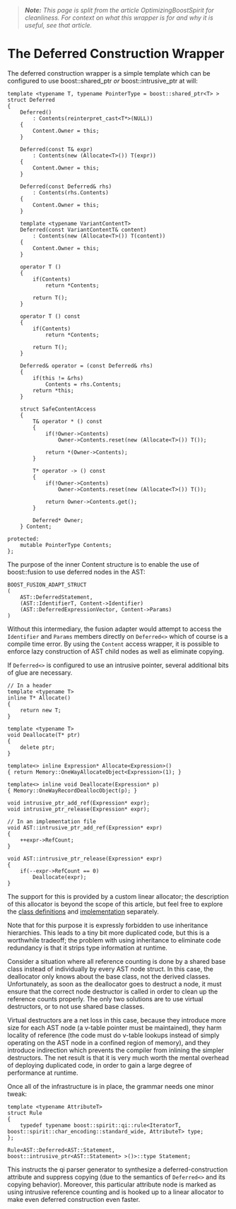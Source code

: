 > _**Note:** This page is split from the article OptimizingBoostSpirit for cleanliness. For context on what this wrapper is for and why it is useful, see that article._

# The Deferred Construction Wrapper #

The deferred construction wrapper is a simple template which can be configured to use boost::shared\_ptr _or_ boost::intrusive\_ptr at will:

```
template <typename T, typename PointerType = boost::shared_ptr<T> >
struct Deferred
{
	Deferred()
		: Contents(reinterpret_cast<T*>(NULL))
	{
		Content.Owner = this;
	}

	Deferred(const T& expr)
		: Contents(new (Allocate<T>()) T(expr))
	{
		Content.Owner = this;
	}

	Deferred(const Deferred& rhs)
		: Contents(rhs.Contents)
	{
		Content.Owner = this;
	}

	template <typename VariantContentT>
	Deferred(const VariantContentT& content)
		: Contents(new (Allocate<T>()) T(content))
	{
		Content.Owner = this;
	}

	operator T ()
	{
		if(Contents)
			return *Contents;

		return T();
	}

	operator T () const
	{
		if(Contents)
			return *Contents;

		return T();
	}

	Deferred& operator = (const Deferred& rhs)
	{
		if(this != &rhs)
			Contents = rhs.Contents;
		return *this;
	}

	struct SafeContentAccess
	{
		T& operator * () const
		{
			if(!Owner->Contents)
				Owner->Contents.reset(new (Allocate<T>()) T());

			return *(Owner->Contents);
		}

		T* operator -> () const
		{
			if(!Owner->Contents)
				Owner->Contents.reset(new (Allocate<T>()) T());

			return Owner->Contents.get();
		}

		Deferred* Owner;
	} Content;

protected:
	mutable PointerType Contents;
};
```

The purpose of the inner Content structure is to enable the use of boost::fusion to use deferred nodes in the AST:

```
BOOST_FUSION_ADAPT_STRUCT
(
	AST::DeferredStatement,
	(AST::IdentifierT, Content->Identifier)
	(AST::DeferredExpressionVector, Content->Params)
)
```

Without this intermediary, the fusion adapter would attempt to access the `Identifier` and `Params` members directly on `Deferred<>` which of course is a compile time error. By using the `Content` access wrapper, it is possible to enforce lazy construction of AST child nodes as well as eliminate copying.

If `Deferred<>` is configured to use an intrusive pointer, several additional bits of glue are necessary.

```
// In a header
template <typename T>
inline T* Allocate()
{
	return new T;
}

template <typename T>
void Deallocate(T* ptr)
{
	delete ptr;
}

template<> inline Expression* Allocate<Expression>()
{ return Memory::OneWayAllocateObject<Expression>(1); }

template<> inline void Deallocate(Expression* p)
{ Memory::OneWayRecordDeallocObject(p); }

void intrusive_ptr_add_ref(Expression* expr);
void intrusive_ptr_release(Expression* expr);

// In an implementation file
void AST::intrusive_ptr_add_ref(Expression* expr)
{
	++expr->RefCount;
}

void AST::intrusive_ptr_release(Expression* expr)
{
	if(--expr->RefCount == 0)
		Deallocate(expr);
}
```

The support for this is provided by a custom linear allocator; the description of this allocator is beyond the scope of this article, but feel free to explore the [class definitions](http://code.google.com/p/epoch-language/source/browse/Shared/Utility/Memory/OneWayAllocator.h?spec=svn4b1d903e774bcbff7b7494bef3412e7744f662c1&r=4b1d903e774bcbff7b7494bef3412e7744f662c1) and [implementation](http://code.google.com/p/epoch-language/source/browse/Shared/Utility/Memory/OneWayAllocator.cpp?spec=svn0c3cd54113c2dd4d810687b06cd856cf9e4f3db5&r=0c3cd54113c2dd4d810687b06cd856cf9e4f3db5) separately.

Note that for this purpose it is expressly forbidden to use inheritance hierarchies. This leads to a tiny bit more duplicated code, but this is a worthwhile tradeoff; the problem with using inheritance to eliminate code redundancy is that it strips type information at runtime.

Consider a situation where all reference counting is done by a shared base class instead of individually by every AST node struct. In this case, the deallocator only knows about the base class, not the derived classes. Unfortunately, as soon as the deallocator goes to destruct a node, it must ensure that the correct node destructor is called in order to clean up the reference counts properly. The only two solutions are to use virtual destructors, or to not use shared base classes.

Virtual destructors are a net loss in this case, because they introduce more size for each AST node (a v-table pointer must be maintained), they harm locality of reference (the code must do v-table lookups instead of simply operating on the AST node in a confined region of memory), and they introduce indirection which prevents the compiler from inlining the simpler destructors. The net result is that it is very much worth the mental overhead of deploying duplicated code, in order to gain a large degree of performance at runtime.


Once all of the infrastructure is in place, the grammar needs one minor tweak:

```
template <typename AttributeT>
struct Rule
{
	typedef typename boost::spirit::qi::rule<IteratorT, boost::spirit::char_encoding::standard_wide, AttributeT> type;
};

Rule<AST::Deferred<AST::Statement, boost::intrusive_ptr<AST::Statement> >()>::type Statement;
```

This instructs the qi parser generator to synthesize a deferred-construction attribute and suppress copying (due to the semantics of `Deferred<>` and its copying behavior). Moreover, this particular attribute node is marked as using intrusive reference counting and is hooked up to a linear allocator to make even deferred construction even faster.